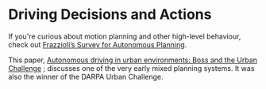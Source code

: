 # Driving Decisions and Actions

If you're curious about motion planning and other high-level behaviour, check out [Frazzioli’s Survey for Autonomous Planning](https://ieeexplore.ieee.org/abstract/document/7490340).

This paper, [Autonomous driving in urban environments: Boss and the Urban Challenge](https://onlinelibrary.wiley.com/doi/abs/10.1002/rob.20255)
; discusses one of the very early mixed planning systems. It was  also the winner of the DARPA Urban Challenge.
